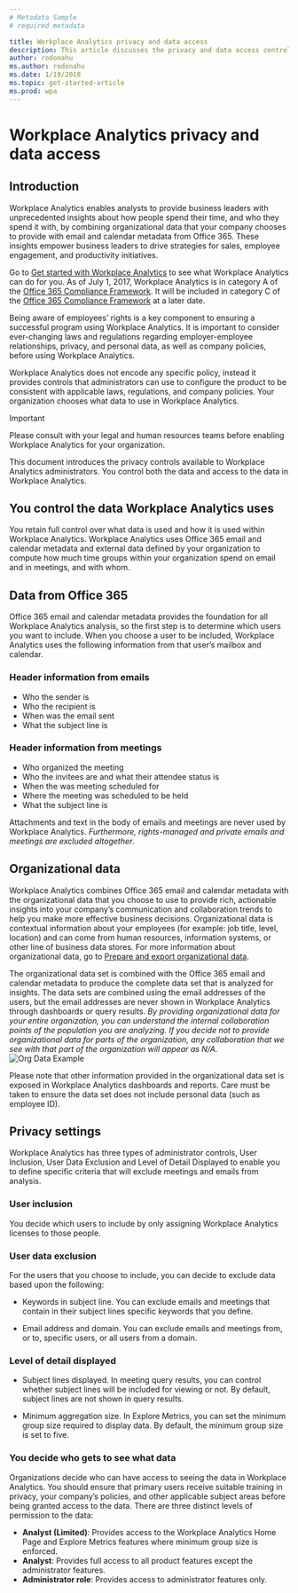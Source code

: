 ```yaml
---
# Metadata Sample
# required metadata

title: Workplace Analytics privacy and data access
description: This article discusses the privacy and data access controls available in Workplace Analytics and  
author: rodonahu
ms.author: rodonahu
ms.date: 1/19/2018
ms.topic: get-started-article
ms.prod: wpa
---
```

# Workplace Analytics privacy and data access

## Introduction
Workplace Analytics enables analysts to provide business leaders with unprecedented insights about how people spend their time, and who they spend it with, by combining organizational data that your company chooses to provide with email and calendar metadata from Office 365. These insights empower business leaders to drive strategies for sales, employee engagement, and productivity initiatives.

Go to [Get started with Workplace Analytics](../Get-Started/Get-started.md) to see what Workplace Analytics can do for you. As of July 1, 2017, Workplace Analytics is in category A of the [Office 365 Compliance Framework](http://go.microsoft.com/fwlink/p/?LinkId=615657). It will be included in category C of the [Office 365 Compliance Framework](http://go.microsoft.com/fwlink/p/?LinkId=615657) at a later date.

Being aware of employees’ rights is a key component to ensuring a successful program using Workplace Analytics. It is important to consider ever-changing laws and regulations regarding employer-employee relationships, privacy, and personal data, as well as company policies, before using Workplace Analytics.

Workplace Analytics does not encode any specific policy, instead it provides controls that administrators can use to configure the product to be consistent with applicable laws, regulations, and company policies. Your organization chooses what data to use in Workplace Analytics.

>[!IMPORTANT]
>Please consult with your legal and human resources teams before enabling Workplace Analytics for your organization.

This document introduces the privacy controls available to Workplace Analytics administrators. You control both the data and access to the data in Workplace Analytics.

## You control the data Workplace Analytics uses
You retain full control over what data is used and how it is used within Workplace Analytics. Workplace Analytics uses Office 365 email and calendar metadata and external data defined by your organization to compute how much time groups within your organization spend on email and in meetings, and with whom.

## Data from Office 365
Office 365 email and calendar metadata provides the foundation for all Workplace Analytics analysis, so the first step is to determine which users you want to include. When you choose a user to be included, Workplace Analytics uses the following information from that user’s mailbox and calendar. 

### Header information from emails
- Who the sender is
- Who the recipient is
- When was the email sent
- What the subject line is

### Header information from meetings
- Who organized the meeting
- Who the invitees are and what their attendee status is
- When the was meeting scheduled for
- Where the meeting was scheduled to be held
- What the subject line is

Attachments and text in the body of emails and meetings are never used by Workplace Analytics. *Furthermore, rights-managed and private emails and meetings are excluded altogether*.

## Organizational data
Workplace Analytics combines Office 365 email and calendar metadata with the organizational data that you choose to use to provide rich, actionable insights into your company’s communication and collaboration trends to help you make more effective business decisions. Organizational data is contextual information about your employees (for example: job title, level, location) and can come from human resources, information systems, or other line of business data stores. For more information about organizational data, go to [Prepare and export organizational data](~/use/prepare-and-upload-organizational-data.md).

The organizational data set is combined with the Office 365 email and calendar metadata to produce the complete data set that is analyzed for insights. The data sets are combined using the email addresses of the users, but the email addresses are never shown in Workplace Analytics through dashboards or query results. *By providing organizational data for your entire organization, you can understand the internal collaboration points of the population you are analyzing. If you decide not to provide organizational data for parts of the organization, any collaboration that we see with that part of the organization will appear as N/A.*
![Org Data Example](~/images/wpa/overview/orgexample.png)



Please note that other information provided in the organizational data set is exposed in Workplace Analytics dashboards and reports. Care must be taken to ensure the data set does not include personal data (such as employee ID).

## Privacy settings
Workplace Analytics has three types of administrator controls, User Inclusion, User Data Exclusion and Level of Detail Displayed to enable you to define specific criteria that will exclude meetings and emails from analysis.
### User inclusion
You decide which users to include by only assigning Workplace Analytics licenses to those people.
### User data exclusion
For the users that you choose to include, you can decide to exclude data based upon the following:

- Keywords in subject line. You can exclude emails and meetings that contain in their subject lines specific keywords that you define.

- Email address and domain. You can exclude emails and meetings from, or to, specific users, or all users from a domain.

### Level of detail displayed

* Subject lines displayed. In meeting query results, you can control whether subject lines will be included for viewing or not. By default, subject lines are not shown in query results.

* Minimum aggregation size. In Explore Metrics, you can set the minimum group size required to display data. By default, the minimum group size is set to five.

### You decide who gets to see what data
Organizations decide who can have access to seeing the data in Workplace Analytics. You should ensure that primary users receive suitable training in privacy, your company’s policies, and other applicable subject areas before being granted access to the data. There are three distinct levels of permission to the data:

- **Analyst (Limited)**: Provides access to the Workplace Analytics Home Page and Explore Metrics features where minimum group size is enforced.
- **Analyst**: Provides full access to all product features except the administrator features.
- **Administrator role**: Provides access to administrator features only.
